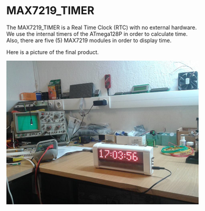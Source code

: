# MAX7219_TIMER

The MAX7219_TIMER is a Real Time Clock (RTC) with no external hardware. We use the internal timers of the ATmega128P in order to calculate time. Also, there are five (5) MAX7219 modules in order to display time.

Here is a picture of the final product.

![alt text](https://github.com/GeorgeLatmos/MAX7219_TIMER/blob/master/MAX7219_TIMER.jpg)
